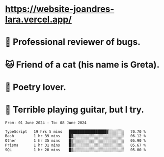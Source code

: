 # https://website-joandres-lara.vercel.app/
# 🐛 Professional reviewer of bugs.
# 🐱 Friend of a cat (his name is Greta).
# 📜 Poetry lover.
# 🎸 Terrible playing guitar, but I try.

<!--START_SECTION:waka-->

```txt
From: 01 June 2024 - To: 08 June 2024

TypeScript   19 hrs 5 mins   █████████████████▓░░░░░░░   70.70 %
Bash         1 hr 39 mins    █▓░░░░░░░░░░░░░░░░░░░░░░░   06.12 %
Other        1 hr 35 mins    █▒░░░░░░░░░░░░░░░░░░░░░░░   05.90 %
Prisma       1 hr 31 mins    █▒░░░░░░░░░░░░░░░░░░░░░░░   05.67 %
SQL          1 hr 20 mins    █▒░░░░░░░░░░░░░░░░░░░░░░░   05.00 %
```

<!--END_SECTION:waka-->
